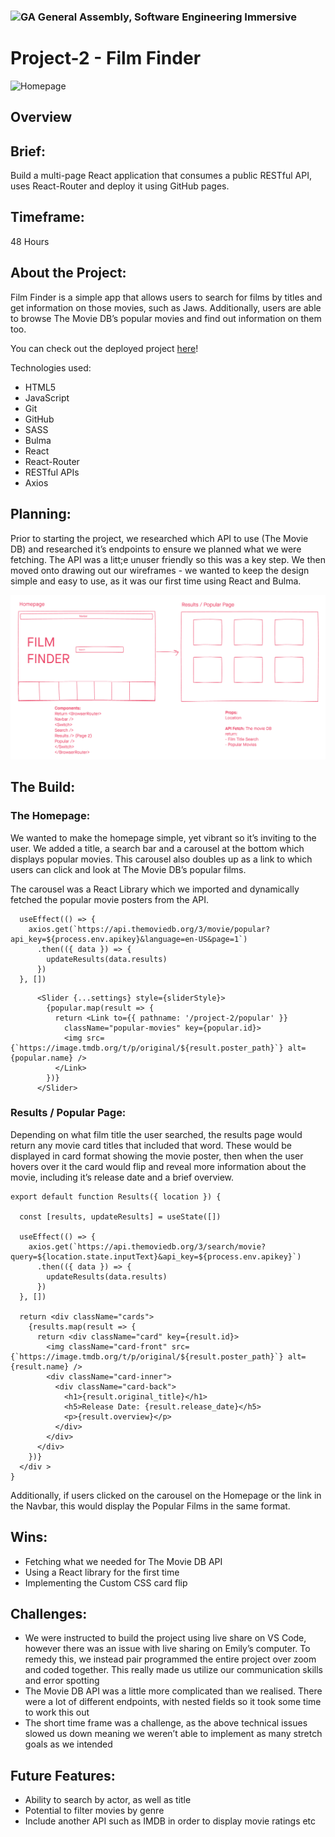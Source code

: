 ### ![GA](https://cloud.githubusercontent.com/assets/40461/8183776/469f976e-1432-11e5-8199-6ac91363302b.png) General Assembly, Software Engineering Immersive

# Project-2 - Film Finder

![Homepage](ReadMeImages/HP.png)

## Overview

## Brief: 
Build a multi-page React application that consumes a public RESTful API, uses React-Router and deploy it using GitHub pages.

## Timeframe: 
48 Hours

## About the Project: 
Film Finder is a simple app that allows users to search for films by titles and get information on those movies, such as Jaws. Additionally, users are able to browse The Movie DB’s popular movies and find out information on them too.

You can check out the deployed project [here](https://nalderson.github.io/project-2/)!

Technologies used:
- HTML5
- JavaScript
- Git
- GitHub
- SASS
- Bulma
- React
- React-Router
- RESTful APIs
- Axios

## Planning:
Prior to starting the project, we researched which API to use (The Movie DB)  and researched it’s endpoints to ensure we planned what we were fetching. The API was a litt;e unuser friendly so this was a key step. We then moved onto drawing out our wireframes - we wanted to keep the design simple and easy to use, as it was our first time using React and Bulma. 

![Planning](ReadMeImages/Planning.png)

## The Build:

### The Homepage: 
We wanted to make the homepage simple, yet vibrant so it’s inviting to the user. We added a title, a search bar and a carousel at the bottom which displays popular movies. This carousel also doubles up as a link to which users can click and look at The Movie DB’s popular films. 

The carousel was a React Library which we imported and dynamically fetched the popular movie posters from the API.

```
  useEffect(() => {
    axios.get(`https://api.themoviedb.org/3/movie/popular?api_key=${process.env.apikey}&language=en-US&page=1`)
      .then(({ data }) => {
        updateResults(data.results)
      })
  }, [])
```
```
      <Slider {...settings} style={sliderStyle}>
        {popular.map(result => {
          return <Link to={{ pathname: '/project-2/popular' }}
            className="popular-movies" key={popular.id}>
            <img src={`https://image.tmdb.org/t/p/original/${result.poster_path}`} alt={popular.name} />
          </Link>
        })}
      </Slider>
```

### Results / Popular Page:
Depending on what film title the user searched, the results page would return any movie card titles that included that word. These would be displayed in card format showing the movie poster, then when the user hovers over it the card would flip and reveal more information about the movie, including it’s release date and a brief overview. 

```
export default function Results({ location }) {

  const [results, updateResults] = useState([])

  useEffect(() => {
    axios.get(`https://api.themoviedb.org/3/search/movie?query=${location.state.inputText}&api_key=${process.env.apikey}`)
      .then(({ data }) => {
        updateResults(data.results)
      })
  }, [])

  return <div className="cards">
    {results.map(result => {
      return <div className="card" key={result.id}>
        <img className="card-front" src={`https://image.tmdb.org/t/p/original/${result.poster_path}`} alt={result.name} />
        <div className="card-inner">
          <div className="card-back">
            <h1>{result.original_title}</h1>
            <h5>Release Date: {result.release_date}</h5>
            <p>{result.overview}</p>
          </div>
        </div>
      </div>
    })}
  </div >
}
```

Additionally, if users clicked on the carousel on the Homepage or the link in the Navbar, this would display the Popular Films in the same format. 

## Wins:
- Fetching what we needed for The Movie DB API
- Using a React library for the first time 
- Implementing the Custom CSS card flip

## Challenges:
- We were instructed to build the project using live share on VS Code, however there was an issue with live sharing on Emily’s computer. To remedy this, we instead pair programmed the entire project over zoom and coded together. This really made us utilize our communication skills and error spotting
- The Movie DB API was a little more complicated than we realised. There were a lot of different endpoints, with nested fields so it took some time to work this out
- The short time frame was a challenge, as the above technical issues slowed us down meaning we weren’t able to implement as many stretch goals as we intended 

## Future Features:
- Ability to search by actor, as well as title 
- Potential to filter movies by genre
- Include another API such as IMDB in order to display movie ratings etc 
